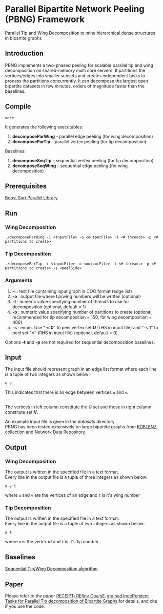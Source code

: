 # Parallel Bipartite Network Peeling (PBNG) Framework
Parallel Tip and Wing Decomposition to mine hierarchical dense structures in bipartite graphs

## Introduction
PBNG implements a two-phased peeling for scalable parallel tip and wing decomposition
on shared-memory multi core servers. It partitions the vertices/edges into smaller subsets
and creates independent tasks to process the partitions concurrently. 
It can decompose the largest open bipartite datasets in few minutes, orders of magnitude 
faster than the baselines.

## Compile
```
make
```

It generates the following executables:

1. **decomposeParWing** - parallel edge peeling (for wing decomposition)
2. **decomposeParTip** - parallel vertex peeling (for tip decomposition)

Baselines:
1. **decomposeSeqTip** - sequential vertex peeling (for tip decomposition)
2. **decomposeSeqWing** - sequential edge peeling (for wing decomposition)


## Prerequisites
[Boost Sort Parallel Library](https://github.com/fjtapia/sort_parallel)


## Run


### Wing Decomposition
```
./decomposeParWing -i <inputFile> -o <outputFile> -t <# threads> -p <# partitions to create> 

```

### Tip Decomposition
```
./decomposeParTip -i <inputFile> -o <outputFile> -t <# threads> -p <# partitions to create> -s <peelSide>
```

### Arguments

1. **-i** : text file containing input graph in COO format (edge list)
2. **-o** : output file where tip/wing numbers will be written (optional)
3. **-t** : numeric value specifying number of threads to use for decomposition (optional, default = 1)
4. **-p** : numeric value specifying number of partitions to create (optional, recommended for tip decomposition = 150, for wing decomposition = 400)
5. **-s** : enum. Use "**-s 0**" to peel vertex set **U** (LHS in input file) and "-s 1" to peel set "V" (RHS in input file) (optional, default = 0)


Options **-t** and **-p** are not required for sequential decomposition baselines.


## Input
The input file should represent graph in an edge list format where each line is a tuple of two integers as shown below:
```
u v
```
This indicates that there is an edge between vertices `u` and `v`.<br /><br />


The vertices in left column constitute the **U** set and those in right column constitute set **V**.

An example input file is given in the *datasets* directory.<br />
PBNG has been tested extensively on large bipartite graphs from [KOBLENZ collection](http://konect.cc/)
and [Network Data Repository](http://networkrepository.com/).


## Output

### Wing Decomposition
The output is written in the specified file in a text format.<br />
Every line in the output file is a tuple of three integers as shown below: 
```
u v t
```
where `u` and `v` are the vertices of an edge and `t` is it's wing number


### Tip Decomposition
The output is written in the specified file in a text format.<br />
Every line in the output file is a tuple of two integers as shown below: 
```
u t
```
where `u` is the vertex id and `t` is it's tip number


## Baselines
[Sequential Tip/Wing Decomposition algorithm](http://sariyuce.com/bnd.tar)

## Paper
Please refer to the paper [RECEIPT: REfine CoarsE-grained IndePendent Tasks for Parallel Tip decomposition of Bipartite Graphs](https://dl.acm.org/doi/abs/10.5555/3430915.3442438)
for details, and cite if you use the code.
